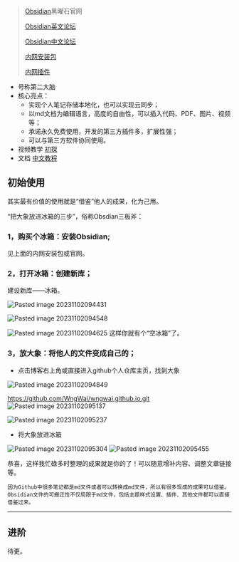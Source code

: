 >[Obsidian](https://obsidian.md/)黑曜石官网
>
>[Obsidian英文论坛](https://forum.obsidian.md/)
>
>[Obsidian中文论坛](https://forum-zh.obsidian.md/)
>
>[内网安装包](https://thoughts.teambition.com/share/62a131711a6baa00416a79d3#title=Obsidian_%E5%AE%89%E8%A3%85%E5%8C%85)
>
>[内网插件](https://ob.pory.app/)

- 号称第二大脑
- 核心亮点：
	- 实现个人笔记存储本地化，也可以实现云同步；
	- 以md文档为编辑语言，高度的自由性，可以插入代码、PDF、图片、视频等；
	- 承诺永久免费使用，开发的第三方插件多，扩展性强；
	- 可以与第三方软件协同使用。
- 视频教学
	[初探](https://www.bilibili.com/video/BV1kP411k7Bq/)
- 文档
	[中文教程](https://publish.obsidian.md/help-zh/%E7%94%B1%E6%AD%A4%E5%BC%80%E5%A7%8B)

## 初始使用
其实最有价值的使用就是“借鉴”他人的成果，化为己用。

“把大象放进冰箱的三步”，俗称Obsdian三板斧：
### 1，购买个冰箱：安装Obsidian;
见上面的内网安装包或官网。
### 2，打开冰箱：创建新库；
建设新库——冰箱。

![Pasted image 20231102094431](attachments/Pasted%20image%2020231102094431.png)

![Pasted image 20231102094548](attachments/Pasted%20image%2020231102094548.png)

![Pasted image 20231102094625](attachments/Pasted%20image%2020231102094625.png)
这样你就有个“空冰箱”了。
### 3，放大象：将他人的文件变成自己的；
- 点击博客右上角或直接进入github个人仓库主页，找到大象

![Pasted image 20231102094849](attachments/Pasted%20image%2020231102094849.png)

<https://github.com/WngWai/wngwai.github.io.git>
![Pasted image 20231102095137](attachments/Pasted%20image%2020231102095137.png)

![Pasted image 20231102095237](attachments/Pasted%20image%2020231102095237.png)

- 将大象放进冰箱

![Pasted image 20231102095304](attachments/Pasted%20image%2020231102095304.png)
![Pasted image 20231102095455](attachments/Pasted%20image%2020231102095455.png)

恭喜，这样我忙碌多时整理的成果就是你的了！可以随意增补内容、调整文章链接等。

`因为Github中很多笔记都是md文件或者可以转换成md文件，所以有很多现成的成果可以借鉴。Obsidian文件的可搬迁性不仅局限于md文件，包括主题样式设置、插件、其他文件都可以直接借鉴过来。`

---
## 进阶
待更。